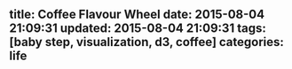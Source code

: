 title: Coffee Flavour Wheel
date: 2015-08-04 21:09:31
updated: 2015-08-04 21:09:31
tags: [baby step, visualization, d3, coffee]
categories: life
---
<script src="(http://daweih.github.io/js/coffee_flavour_wheel.js" charset="utf-8"></script>
<div id="vis"></div>